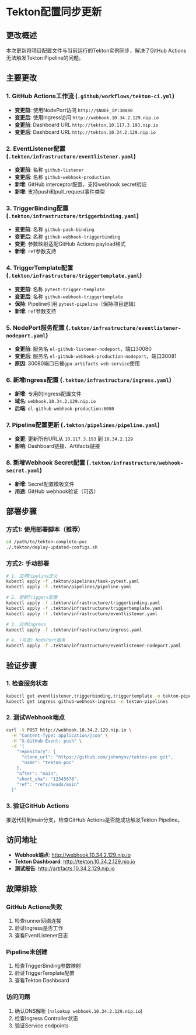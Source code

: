 # Tekton配置同步更新

## 更改概述

本次更新将项目配置文件与当前运行的Tekton实例同步，解决了GitHub Actions无法触发Tekton Pipeline的问题。

## 主要更改

### 1. GitHub Actions工作流 (`.github/workflows/tekton-ci.yml`)
- **变更前**: 使用NodePort访问 `http://$NODE_IP:30080`
- **变更后**: 使用Ingress访问 `http://webhook.10.34.2.129.nip.io`
- **变更前**: Dashboard URL `http://tekton.10.117.3.193.nip.io`
- **变更后**: Dashboard URL `http://tekton.10.34.2.129.nip.io`

### 2. EventListener配置 (`.tekton/infrastructure/eventlistener.yaml`)
- **变更前**: 名称 `github-listener`
- **变更后**: 名称 `github-webhook-production`
- **新增**: GitHub interceptor配置，支持webhook secret验证
- **新增**: 支持push和pull_request事件类型

### 3. TriggerBinding配置 (`.tekton/infrastructure/triggerbinding.yaml`)
- **变更前**: 名称 `github-push-binding`
- **变更后**: 名称 `github-webhook-triggerbinding`
- **变更**: 参数映射适配GitHub Actions payload格式
- **新增**: `ref`参数支持

### 4. TriggerTemplate配置 (`.tekton/infrastructure/triggertemplate.yaml`)
- **变更前**: 名称 `pytest-trigger-template`
- **变更后**: 名称 `github-webhook-triggertemplate`
- **保持**: Pipeline引用 `pytest-pipeline`（保持项目逻辑）
- **新增**: `ref`参数支持

### 5. NodePort服务配置 (`.tekton/infrastructure/eventlistener-nodeport.yaml`)
- **变更前**: 服务名 `el-github-listener-nodeport`，端口30080
- **变更后**: 服务名 `el-github-webhook-production-nodeport`，端口30081
- **原因**: 30080端口已被`gpu-artifacts-web-service`使用

### 6. 新增Ingress配置 (`.tekton/infrastructure/ingress.yaml`)
- **新增**: 专用的Ingress配置文件
- **域名**: `webhook.10.34.2.129.nip.io`
- **后端**: `el-github-webhook-production:8080`

### 7. Pipeline配置更新 (`.tekton/pipelines/pipeline.yaml`)
- **变更**: 更新所有URL从 `10.117.3.193` 到 `10.34.2.129`
- **影响**: Dashboard链接、Artifacts链接

### 8. 新增Webhook Secret配置 (`.tekton/infrastructure/webhook-secret.yaml`)
- **新增**: Secret配置模板文件
- **用途**: GitHub webhook验证（可选）

## 部署步骤

### 方式1: 使用部署脚本（推荐）
```bash
cd /path/to/tekton-complete-poc
./.tekton/deploy-updated-configs.sh
```

### 方式2: 手动部署
```bash
# 1. 应用Pipeline定义
kubectl apply -f .tekton/pipelines/task-pytest.yaml
kubectl apply -f .tekton/pipelines/pipeline.yaml

# 2. 更新Triggers配置
kubectl apply -f .tekton/infrastructure/triggerbinding.yaml
kubectl apply -f .tekton/infrastructure/triggertemplate.yaml
kubectl apply -f .tekton/infrastructure/eventlistener.yaml

# 3. 应用Ingress
kubectl apply -f .tekton/infrastructure/ingress.yaml

# 4. (可选) NodePort服务
kubectl apply -f .tekton/infrastructure/eventlistener-nodeport.yaml
```

## 验证步骤

### 1. 检查服务状态
```bash
kubectl get eventlistener,triggerbinding,triggertemplate -n tekton-pipelines
kubectl get ingress github-webhook-ingress -n tekton-pipelines
```

### 2. 测试Webhook端点
```bash
curl -X POST http://webhook.10.34.2.129.nip.io \
  -H "Content-Type: application/json" \
  -H "X-GitHub-Event: push" \
  -d '{
    "repository": {
      "clone_url": "https://github.com/johnnynv/tekton-poc.git",
      "name": "tekton-poc"
    },
    "after": "main",
    "short_sha": "12345678",
    "ref": "refs/heads/main"
  }'
```

### 3. 验证GitHub Actions
推送代码到main分支，检查GitHub Actions是否能成功触发Tekton Pipeline。

## 访问地址

- **Webhook端点**: http://webhook.10.34.2.129.nip.io
- **Tekton Dashboard**: http://tekton.10.34.2.129.nip.io
- **测试报告**: http://artifacts.10.34.2.129.nip.io

## 故障排除

### GitHub Actions失败
1. 检查runner网络连接
2. 验证Ingress是否工作
3. 查看EventListener日志

### Pipeline未创建
1. 检查TriggerBinding参数映射
2. 验证TriggerTemplate配置
3. 查看Tekton Dashboard

### 访问问题
1. 确认DNS解析 (`nslookup webhook.10.34.2.129.nip.io`)
2. 检查Ingress Controller状态
3. 验证Service endpoints
